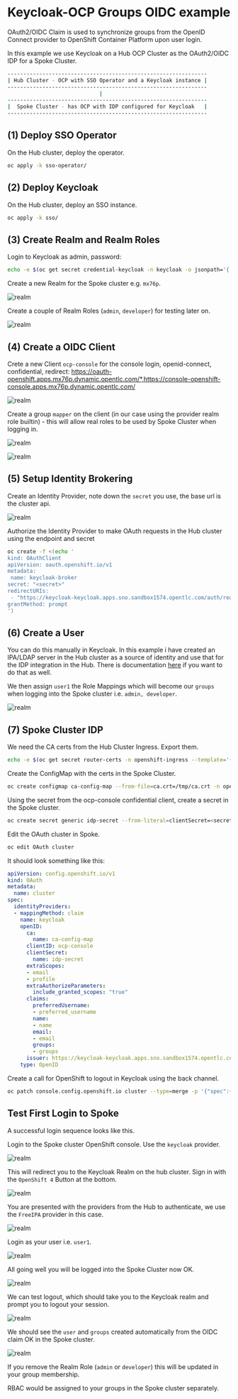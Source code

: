 # Keycloak-OCP Groups OIDC example

OAuth2/OIDC Claim is used to synchronize groups from the OpenID Connect provider to OpenShift Container Platform upon user login.

In this example we use Keycloak on a Hub OCP Cluster as the OAuth2/OIDC IDP for a Spoke Cluster.

```bash
---------------------------------------------------------------
| Hub Cluster - OCP with SSO Operator and a Keycloak instance |
---------------------------------------------------------------
                             |
---------------------------------------------------------------
|  Spoke Cluster - has OCP with IDP configured for Keycloak   |
---------------------------------------------------------------
```

## (1) Deploy SSO Operator

On the Hub cluster, deploy the operator.

```bash
oc apply -k sso-operator/
```

## (2) Deploy Keycloak

On the Hub cluster, deploy an SSO instance.

```bash
oc apply -k sso/
```

## (3) Create Realm and Realm Roles

Login to Keycloak as admin, password:

```bash
echo -e $(oc get secret credential-keycloak -n keycloak -o jsonpath='{.data.ADMIN_PASSWORD}' | base64 -d)
```

Create a new Realm for the Spoke cluster e.g. `mx76p`.

![realm](images/realm.png)

Create a couple of Realm Roles (`admin`, `developer`) for testing later on.

![realm](images/realm-roles.png)

## (4) Create a OIDC Client

Crete a new Client `ocp-console` for the console login, openid-connect, confidential, redirect: https://oauth-openshift.apps.mx76p.dynamic.opentlc.com/*,https://console-openshift-console.apps.mx76p.dynamic.opentlc.com/

![realm](images/client.png)

Create a group `mapper` on the client (in our case using the provider realm role builtin) - this will allow real roles to be used by Spoke Cluster when logging in.

![realm](images/group-mapper2.png)

![realm](images/group-mapper.png)

## (5) Setup Identity Brokering

Create an Identity Provider, note down the `secret` you use, the base url is the cluster api.

![realm](images/identity-provider.png)

Authorize the Identity Provider to make OAuth requests in the Hub cluster using the endpoint and secret

```bash
oc create -f <(echo '
kind: OAuthClient
apiVersion: oauth.openshift.io/v1
metadata:
 name: keycloak-broker
secret: "<secret>"
redirectURIs:
 - "https://keycloak-keycloak.apps.sno.sandbox1574.opentlc.com/auth/realms/mx76p/broker/mx76p/endpoint"
grantMethod: prompt 
')
```

## (6) Create a User

You can do this manually in Keycloak. In this example i have created an IPA/LDAP server in the Hub cluster as a source of identity and use that for the IDP integration in the Hub. There is documentation [here](https://eformat.github.io/rainforest-docs/#/1-the-rise-of-the-cluster/1-tooling-installation?id=deploy-ipa) if you want to do that as well.

We then assign `user1` the Role Mappings which will become our `groups` when logging into the Spoke cluster i.e. `admin, developer`.

![realm](images/user.png)

## (7) Spoke Cluster IDP

We need the CA certs from the Hub Cluster Ingress. Export them.

```bash
echo -e $(oc get secret router-certs -n openshift-ingress --template='{{index .data "tls.crt"}}') | base64 -d > /tmp/ca.crt
```

Create the ConfigMap with the certs in the Spoke Cluster.

```bash
oc create configmap ca-config-map --from-file=ca.crt=/tmp/ca.crt -n openshift-config
```

Using the secret from the ocp-console confidential client, create a secret in the Spoke cluster.

```bash
oc create secret generic idp-secret --from-literal=clientSecret=<secret> -n openshift-config
```

Edit the OAuth cluster in Spoke.

```bash
oc edit OAuth cluster
```

It should look something like this:

```yaml
apiVersion: config.openshift.io/v1
kind: OAuth
metadata:
  name: cluster
spec:
  identityProviders:
  - mappingMethod: claim
    name: keycloak
    openID:
      ca:
        name: ca-config-map
      clientID: ocp-console
      clientSecret:
        name: idp-secret
      extraScopes: 
      - email
      - profile
      extraAuthorizeParameters: 
        include_granted_scopes: "true"
      claims:
        preferredUsername: 
        - preferred_username
        name: 
        - name
        email: 
        - email
        groups: 
        - groups
      issuer: https://keycloak-keycloak.apps.sno.sandbox1574.opentlc.com/auth/realms/mx76p
    type: OpenID
```

Create a call for OpenShift to logout in Keycloak using the back channel.

```bash
oc patch console.config.openshift.io cluster --type=merge -p '{"spec":{"authentication":{"logoutRedirect":"https://keycloak-keycloak.apps.sno.sandbox1574.opentlc.com/auth/realms/mx76p/protocol/openid-connect/logout?client_id=ocp-console"}}}'
```

## Test First Login to Spoke

A successful login sequence looks like this.

Login to the Spoke cluster OpenShift console. Use the `keycloak` provider.

![realm](images/login1.png)

This will redirect you to the Keycloak Realm on the hub cluster. Sign in with the `OpenShift 4` Button at the bottom.

![realm](images/login2.png)

You are presented with the providers from the Hub to authenticate, we use the `FreeIPA` provider in this case.

![realm](images/login3.png)

Login as your user i.e. `user1`.

![realm](images/login4.png)

All going well you will be logged into the Spoke Cluster now OK.

![realm](images/login5.png)

We can test logout, which should take you to the Keycloak realm and prompt you to logout your session.

![realm](images/login6.png)

We should see the `user` and `groups` created automatically from the OIDC claim OK in the Spoke cluster.

![realm](images/login7.png)

If you remove the Realm Role (`admin` or `developer`) this will be updated in your group membership.

RBAC would be assigned to your groups in the Spoke cluster separately.

